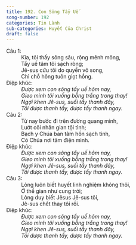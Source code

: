 ```yaml
---
title: 192. Con Sông Tẩy Uế
song-number: 192
categories: Tin Lành
sub-categories: Huyết Của Christ
draft: false
---
```

<dl><dt>Câu 1:</dt><dd data-verse="1">Kìa, tôi thấy sông sâu, rộng mênh mông, <br/>Tẩy uế tâm tôi sạch ròng; <br/>Jê-sus cứu tôi do quyền vô song, <br/>Chỉ chỗ hông tuôn giọt hồng. </dd><dt>Điệp khúc:</dt><dd data-chorus="1"><em>Được xem con sông tẩy uế hôm nay, <br/>Gieo mình tôi xuống bỗng trắng trong thay! <br/>Ngợi khen Jê-sus, suối tẩy thanh đây, <br/>Tôi được thanh tẩy, được tẩy thanh ngay. </em></dd><dt>Câu 2:</dt><dd data-verse="2">Từ nay bước đi trên đường quang minh, <br/>Lướt cõi nhân gian tội tình; <br/>Bạch y Chúa ban tâm hồn sạch tinh, <br/>Có Chúa nơi tâm điện mình. </dd><dt>Điệp khúc:</dt><dd data-chorus="1"><em>Được xem con sông tẩy uế hôm nay, <br/>Gieo mình tôi xuống bỗng trắng trong thay! <br/>Ngợi khen Jê-sus, suối tẩy thanh đây, <br/>Tôi được thanh tẩy, được tẩy thanh ngay. </em></dd><dt>Câu 3:</dt><dd data-verse="3">Lòng luôn biết huyết linh nghiệm không thôi, <br/>Ở thế gian như cung trời; <br/>Lòng duy biết Jêsus Jê-sus tôi, <br/>Jê-sus chết thay tôi rồi. </dd><dt>Điệp khúc:</dt><dd data-chorus="1"><em>Được xem con sông tẩy uế hôm nay, <br/>Gieo mình tôi xuống bỗng trắng trong thay! <br/>Ngợi khen Jê-sus, suối tẩy thanh đây, <br/>Tôi được thanh tẩy, được tẩy thanh ngay. </em></dd></dl>